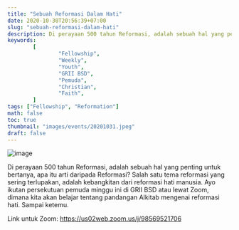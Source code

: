 ```yaml
---
title: "Sebuah Reformasi Dalam Hati"
date: 2020-10-30T20:56:39+07:00
slug: "sebuah-reformasi-dalam-hati"
description: Di perayaan 500 tahun Reformasi, adalah sebuah hal yang penting untuk bertanya, apa itu arti daripada Reformasi? Salah satu tema reformasi yang sering terlupakan, adalah kebangkitan dari reformasi hati manusia.
keywords:
        [
                "Fellowship",
                "Weekly",
                "Youth",
                "GRII BSD",
                "Pemuda",
                "Christian",
                "Faith",
        ]
tags: ["Fellowship", "Reformation"]
math: false
toc: true
thumbnail: "images/events/20201031.jpeg"
draft: false
---
```


![image](/images/events/20201031.jpeg)

Di perayaan 500 tahun Reformasi, adalah sebuah hal yang penting untuk bertanya, apa itu arti daripada Reformasi? Salah satu tema reformasi yang sering terlupakan, adalah kebangkitan dari reformasi hati manusia. Ayo ikutan persekutuan pemuda minggu ini di GRII BSD atau lewat Zoom, dimana kita akan belajar tentang pandangan Alkitab mengenai reformasi hati. Sampai ketemu.

Link untuk Zoom: https://us02web.zoom.us/j/98569521706
